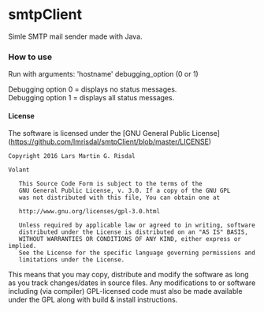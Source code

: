 # **smtpClient**
Simle SMTP mail sender made with Java.

### How to use
Run with arguments: 'hostname' debugging_option (0 or 1)  

Debugging option 0 = displays no status messages.  
Debugging option 1 = displays all status messages.



#### License
The software is licensed under the [GNU General Public License] (https://github.com/lmrisdal/smtpClient/blob/master/LICENSE)
````
Copyright 2016 Lars Martin G. Risdal

Volant

   This Source Code Form is subject to the terms of the 
   GNU General Public License, v. 3.0. If a copy of the GNU GPL 
   was not distributed with this file, You can obtain one at 
   
   http://www.gnu.org/licenses/gpl-3.0.html
   
   Unless required by applicable law or agreed to in writing, software
   distributed under the License is distributed on an "AS IS" BASIS,
   WITHOUT WARRANTIES OR CONDITIONS OF ANY KIND, either express or implied.
   See the License for the specific language governing permissions and
   limitations under the License.
````
This means that you may copy, distribute and modify the software as long as you track changes/dates in source files. Any modifications to or software including (via compiler) GPL-licensed code must also be made available under the GPL along with build & install instructions.
